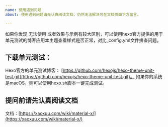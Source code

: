 ```yaml
---
name: 使用遇到问题
about: 使用遇到问题请先认真阅读文档，仍然无法解决可在文档页面下方留言。

---
```


如果你发现 无法使用 或者效果与示例有较大区别，可以使用hexo官方提供的用于单元测试的博客应用本主题查看样式是否正常，对比_config.yml文件排查问题。

## 下载单元测试：

Hexo官方的单元测试博客： [https://github.com/hexojs/hexo-theme-unit-test.git](https://github.com/hexojs/hexo-theme-unit-test.git)。
如果你的系统是macOS，则可以使用hexo.sh脚本一键完成测试。

## 提问前请先认真阅读文档

文档：[https://xaoxuu.com/wiki/material-x/](https://xaoxuu.com/wiki/material-x/)
